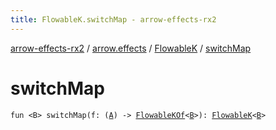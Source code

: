 ```yaml
---
title: FlowableK.switchMap - arrow-effects-rx2
---
```


[arrow-effects-rx2](../../index.html) / [arrow.effects](../index.html) / [FlowableK](index.html) / [switchMap](./switch-map.html)

# switchMap

`fun <B> switchMap(f: (`[`A`](index.html#A)`) -> `[`FlowableKOf`](../-flowable-k-of.html)`<`[`B`](switch-map.html#B)`>): `[`FlowableK`](index.html)`<`[`B`](switch-map.html#B)`>`
